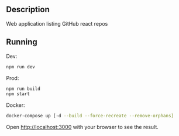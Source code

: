 ## Description
Web application listing GitHub react repos

## Running

Dev:

```bash
npm run dev
```

Prod:

```bash
npm run build
npm start
```

Docker:

```bash
docker-compose up [-d --build --force-recreate --remove-orphans]
```

Open [http://localhost:3000](http://localhost:3000) with your browser to see the result.

